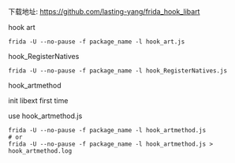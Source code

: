 下载地址: https://github.com/lasting-yang/frida_hook_libart

hook art

`frida -U --no-pause -f package_name -l hook_art.js`

hook_RegisterNatives

`frida -U --no-pause -f package_name -l hook_RegisterNatives.js`

hook_artmethod

init libext first time

use hook_artmethod.js

```commandline
frida -U --no-pause -f package_name -l hook_artmethod.js
# or
frida -U --no-pause -f package_name -l hook_artmethod.js > hook_artmethod.log
```
